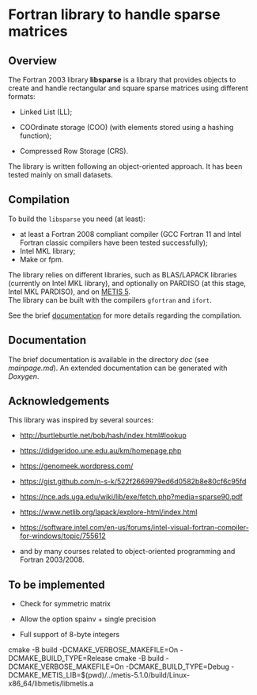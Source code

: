 # Fortran library to handle sparse matrices  


## Overview  
The Fortran 2003 library __libsparse__ is a library that provides objects to create and handle rectangular and square sparse matrices using different formats:  

 * Linked List (LL);  


 * COOrdinate storage (COO) (with elements stored using a hashing function);  


 * Compressed Row Storage (CRS).   


The library is written following an object-oriented approach. It has been tested mainly on small datasets.  



## Compilation  
To build the `libsparse` you need (at least):

 * at least a Fortran 2008 compliant compiler (GCC Fortran 11 and Intel Fortran
   classic compilers have been tested successfully);
 * Intel MKL library;
 * Make or fpm.

The library relies on different libraries, such as BLAS/LAPACK libraries (currently on Intel MKL library), and optionally on PARDISO (at this stage, Intel MKL PARDISO), and on [METIS 5](http://glaros.dtc.umn.edu/gkhome/metis/metis/overview).  
The library can be built with the compilers `gfortran` and `ifort`.


See the brief [documentation](doc/documentation.md) for more details regarding the compilation.  


## Documentation  
The brief documentation is available in the directory *doc* (see *mainpage.md*). An extended documentation can be generated with *Doxygen*.  


## Acknowledgements  
This library was inspired by several sources:  


 * http://burtleburtle.net/bob/hash/index.html#lookup  


 * https://didgeridoo.une.edu.au/km/homepage.php  


 * https://genomeek.wordpress.com/  


 * https://gist.github.com/n-s-k/522f2669979ed6d0582b8e80cf6c95fd  


 * https://nce.ads.uga.edu/wiki/lib/exe/fetch.php?media=sparse90.pdf  


 * https://www.netlib.org/lapack/explore-html/index.html  


 * https://software.intel.com/en-us/forums/intel-visual-fortran-compiler-for-windows/topic/755612  


 * and by many courses related to object-oriented programming and Fortran 2003/2008.  

## To be implemented  

 * Check for symmetric matrix  

 * Allow the option spainv + single precision

 * Full support of 8-byte integers


cmake -B build -DCMAKE_VERBOSE_MAKEFILE=On -DCMAKE_BUILD_TYPE=Release
cmake -B build -DCMAKE_VERBOSE_MAKEFILE=On -DCMAKE_BUILD_TYPE=Debug -DCMAKE_METIS_LIB=$(pwd)/../metis-5.1.0/build/Linux-x86_64/libmetis/libmetis.a
